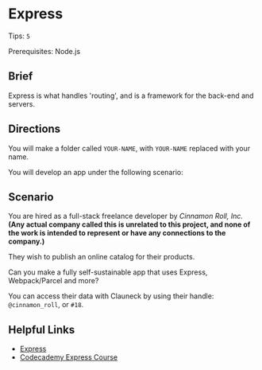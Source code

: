 # Express

Tips: `5`

Prerequisites: Node.js

## Brief

Express is what handles 'routing', and is a framework for the back-end and servers.

## Directions

You will make a folder called `YOUR-NAME`, with `YOUR-NAME` replaced with your name.

You will develop an app under the following scenario:

## Scenario

You are hired as a full-stack freelance developer by *Cinnamon Roll, Inc.* **(Any actual company called this is unrelated to this project, and none of the work is intended to represent or have any connections to the company.)**

They wish to publish an online catalog for their products.

Can you make a fully self-sustainable app that uses Express, Webpack/Parcel and more?

You can access their data with Clauneck by using their handle: `@cinnamon_roll`, or `#18`.

## Helpful Links

- [Express](http://expressjs.com/)
- [Codecademy Express Course](https://www.codecademy.com/learn/learn-express)
